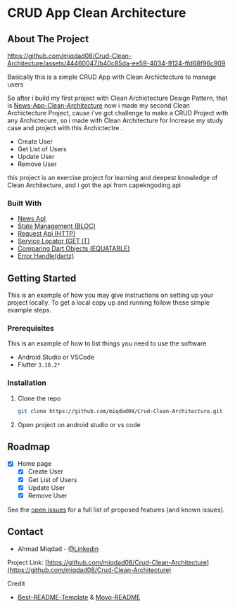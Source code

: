 # CRUD App Clean Architecture

<!-- ABOUT THE PROJECT -->
## About The Project



https://github.com/miqdad08/Crud-Clean-Architecture/assets/44460047/b40c85da-ee59-4034-9124-ffd68f96c909



Basically this is a simple CRUD App with Clean Archictecture to manage users

So after i build my first project with Clean Archictecture Design Pattern, that is [News-App-Clean-Architecture](https://github.com/miqdad08/News-App-Clean-Architecture) now i made my second Clean Archictecture Project, cause i've got challenge to make a CRUD Project with any Archictecure, so i made with Clean Architecture for Increase my study case and project with this Archictectre  .

* Create User
* Get List of Users
* Update  User
* Remove User

this project is an exercise project for learning and deepest knowledge of Clean Architecture, and i got the api from capekngoding api

### Built With

* [News ApI]([https://newsapi.org/](https://capekngoding.com/{your-number-phone}/api))
* [State Management (BLOC)](https://pub.dev/packages/flutter_bloc)
* [Request Api (HTTP)](https://pub.dev/packages/http)
* [Service Locator (GET IT)](https://pub.dev/packages/get_it)
* [Comparing Dart Objects (EQUATABLE)](https://pub.dev/packages/equatable)
* [Error Handle(dartz)](https://pub.dev/packages/dartz)


<!-- GETTING STARTED -->
## Getting Started

This is an example of how you may give instructions on setting up your project locally.
To get a local copy up and running follow these simple example steps.

### Prerequisites

This is an example of how to list things you need to use the software
* Android Studio or VSCode
* Flutter `3.10.2*`
### Installation


1. Clone the repo
   ```sh
   git clone https://github.com/miqdad08/Crud-Clean-Architecture.git
   ```
2. Open project on android studio or vs code

<!-- ROADMAP -->
## Roadmap

- [x] Home page
    - [x] Create User
    - [X] Get List of Users
    - [X] Update User
    - [X] Remove User   

See the [open issues](https://github.com/miqdad08/Crud-Clean-Architecture/issues) for a full list of proposed features (and known issues).


<!-- CONTACT -->
## Contact

- Ahmad Miqdad - [@Linkedin](https://www.linkedin.com/in/miqdad08/)

Project Link: [https://github.com/miqdad08/Crud-Clean-Architecture](https://github.com/miqdad08/Crud-Clean-Architecture)


Credit
* [Best-README-Template](https://github.com/othneildrew/Best-README-Template) & [Movo-README](https://github.com/ReihanFatilla/Movo/blob/development/README.md)

